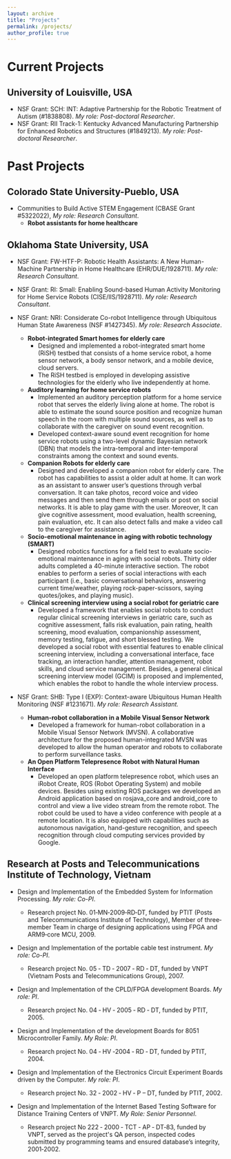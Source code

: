 ```yaml
---
layout: archive
title: "Projects"
permalink: /projects/
author_profile: true
---
```

# Current Projects
## University of Louisville, USA
* NSF Grant: SCH: INT: Adaptive Partnership for the Robotic Treatment of Autism (#1838808). *My role: Post-doctoral Researcher*.
* NSF Grant: RII Track-1: Kentucky Advanced Manufacturing Partnership for Enhanced Robotics and Structures (#1849213). *My role: Post-doctoral Researcher*.

# Past Projects
## Colorado State University-Pueblo, USA
* Communities to Build Active STEM Engagement (CBASE Grant #5322022), *My role: Research Consultant*.
  * **Robot assistants for home healthcare**
  
## Oklahoma State University, USA
* NSF Grant: FW-HTF-P: Robotic Health Assistants: A New Human-Machine Partnership in Home Healthcare (EHR/DUE/1928711). *My role: Research Consultant*.

* NSF Grant: RI: Small: Enabling Sound-based Human Activity Monitoring for Home Service Robots (CISE/IIS/1928711). *My role: Research Consultant*.

* NSF Grant: NRI: Considerate Co-robot Intelligence through Ubiquitous Human State Awareness (NSF #1427345). *My role: Research Associate*.
  * **Robot-integrated Smart homes for elderly care**
      * Designed and implemented a robot-integrated smart home (RiSH) testbed that consists of a home service robot, a home sensor network, a body sensor network, and a mobile device, cloud servers.
      * The RiSH testbed is employed in developing assistive technologies for the elderly who live independently at home.
  * **Auditory learning for home service robots**
      * Implemented an auditory perception platform for a home service robot that serves the elderly living alone at home. The robot is able to estimate the sound source position and recognize human speech in the room with multiple sound sources, as well as to collaborate with the caregiver on sound event recognition.
      * Developed context-aware sound event recognition for home service robots using a two-level dynamic Bayesian network (DBN) that models the intra-temporal and inter-temporal constraints among the context and sound events.
  * **Companion Robots for elderly care**
      * Designed and developed a companion robot for elderly care. The robot has capabilities to assist a older adult at home. It can work as an assistant to answer user’s questions through verbal conversation. It can take photos, record voice and video messages and then send them through emails or post on social networks. It is able to play game with the user. Moreover, It can give cognitive assessment, mood evaluation, health screening, pain evaluation, etc. It can also detect falls and make a video call to the caregiver for assistance.
  * **Socio-emotional maintenance in aging with robotic technology (SMART)**
      * Designed robotics functions for a field test to evaluate socio-emotional maintenance in aging with social robots. Thirty older adults completed a 40-minute interactive section. The robot enables to perform a series of social interactions with each participant (i.e., basic conversational behaviors, answering current time/weather, playing rock-paper-scissors, saying quotes/jokes, and playing music).     
  * **Clinical screening interview using a social robot for geriatric care**
      * Developed a framework that enables social robots to conduct regular clinical screening interviews in geriatric care, such as cognitive assessment, falls risk evaluation, pain rating, health screening, mood evaluation, companionship assessment, memory testing, fatigue, and short blessed testing. We developed a social robot with essential features to enable clinical screening interview, including a conversational interface, face tracking, an interaction handler, attention management, robot skills, and cloud service management. Besides, a general clinical screening interview model (GCIM) is proposed and implemented, which enables the robot to handle the whole interview process.
      
* NSF Grant: SHB: Type I (EXP): Context-aware Ubiquitous Human Health Monitoring (NSF #1231671). *My role: Research Assistant.*
  * **Human-robot collaboration in a Mobile Visual Sensor Network**
    * Developed a framework for human-robot collaboration in a Mobile Visual Sensor Network (MVSN). A collaborative architecture for the proposed human-integrated MVSN was developed to allow the human operator and robots to collaborate to perform surveillance tasks.
  * **An Open Platform Telepresence Robot with Natural Human Interface**
    * Developed an open platform telepresence robot, which uses an iRobot Create, ROS (Robot Operating System) and mobile devices. Besides using existing ROS packages we developed an Android application based on rosjava_core and android_core to control and view a live video stream from the remote robot. The robot could be used to have a video conference with people at a remote location. It is also equipped with capabilities such as autonomous navigation, hand-gesture recognition, and speech recognition through cloud computing services provided by Google.

## Research at Posts and Telecommunications Institute of Technology, Vietnam
* Design and Implementation of the Embedded System for Information Processing. *My role: Co-PI*.
  * Research project No. 01‐MN‐2009‐RD‐DT, funded by PTIT (Posts and Telecommunications Institute of Technology), Member of three‐member Team in charge of designing applications using FPGA and ARM9‐core MCU, 2009.

* Design and Implementation of the portable cable test instrument. *My role: Co-PI*.
  * Research project No. 05 ‐ TD ‐ 2007 ‐ RD ‐ DT, funded by VNPT (Vietnam Posts and Telecommunications Group), 2007.

* Design and Implementation of the CPLD/FPGA development Boards. *My role: PI*.
  * Research project No. 04 ‐ HV ‐ 2005 ‐ RD ‐ DT, funded by PTIT, 2005.

* Design and Implementation of the development Boards for 8051 Microcontroller Family. *My Role: PI*.
  * Research project No. 04  ‐ HV  ‐2004  ‐  RD  ‐  DT, funded by PTIT, 2004.

* Design and Implementation of the Electronics Circuit Experiment Boards driven by the Computer. *My role: PI*.
  * Research project No. 32 ‐ 2002 ‐ HV ‐ P – DT, funded by PTIT, 2002.

* Design and Implementation of the Internet Based Testing Software for Distance Training Centers of VNPT. *My Role: Senior Personnel*.
  * Research project No 222  ‐ 2000  ‐  TCT  ‐ AP  ‐ DT‐83, funded by VNPT, served as the project's QA person, inspected codes submitted by programming teams and ensured database’s integrity, 2001‐2002.
